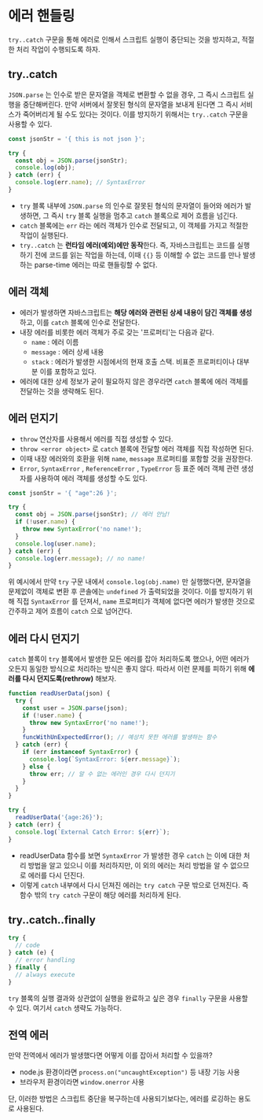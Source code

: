# 에러 핸들링

`try..catch` 구문을 통해 에러로 인해서 스크립트 실행이 중단되는 것을 방지하고, 적절한 처리 작업이 수행되도록 하자.

## try..catch

`JSON.parse` 는 인수로 받은 문자열을 객체로 변환할 수 없을 경우, 그 즉시 스크립트 실행을 중단해버린다. 만약 서버에서 잘못된 형식의 문자열을 보내게 된다면 그 즉시 서비스가 죽어버리게 될 수도 있다는 것이다. 이를 방지하기 위해서는 `try..catch` 구문을 사용할 수 있다.

```js
const jsonStr = '{ this is not json }';

try {
  const obj = JSON.parse(jsonStr);
  console.log(obj);
} catch (err) {
  console.log(err.name); // SyntaxError
}
```

- `try` 블록 내부에 `JSON.parse` 의 인수로 잘못된 형식의 문자열이 들어와 에러가 발생하면, 그 즉시 `try` 블록 실행을 멈추고 `catch` 블록으로 제어 흐름을 넘긴다.
- `catch` 블록에는 `err` 라는 에러 객체가 인수로 전달되고, 이 객체를 가지고 적절한 작업이 실행된다.
- `try..catch` 는 **런타임 에러(예외)에만 동작**한다. 즉, 자바스크립트는 코드를 실행하기 전에 코드를 읽는 작업을 하는데, 이때 `{{}` 등 이해할 수 없는 코드를 만나 발생하는 parse-time 에러는 따로 핸들링할 수 없다.

## 에러 객체

- 에러가 발생하면 자바스크립트는 **해당 에러와 관련된 상세 내용이 담긴 객체를 생성**하고, 이를 `catch` 블록에 인수로 전달한다.
- 내장 에러를 비롯한 에러 객체가 주로 갖는 '프로퍼티'는 다음과 같다.
  - `name` : 에러 이름
  - `message` : 에러 상세 내용
  - `stack` : 에러가 발생한 시점에서의 현재 호출 스택. 비표준 프로퍼티이나 대부분 이를 포함하고 있다.
- 에러에 대한 상세 정보가 굳이 필요하지 않은 경우라면 `catch` 블록에 에러 객체를 전달하는 것을 생략해도 된다.

## 에러 던지기

- `throw` 연산자를 사용해서 에러를 직접 생성할 수 있다.
- `throw <error object>` 로 `catch` 블록에 전달할 에러 객체를 직접 작성하면 된다.
- 이때 내장 에러와의 호환을 위해 `name`, `message` 프로퍼티를 포함할 것을 권장한다.
- `Error`, `SyntaxError` , `ReferenceError` , `TypeError` 등 표준 에러 객체 관련 생성자를 사용하여 에러 객체를 생성할 수도 있다.

```js
const jsonStr = '{ "age":26 }';

try {
  const obj = JSON.parse(jsonStr); // 에러 안남!
  if (!user.name) {
    throw new SyntaxError('no name!');
  }
  console.log(user.name);
} catch (err) {
  console.log(err.message); // no name!
}
```

위 예시에서 만약 `try` 구문 내에서 `console.log(obj.name)` 만 실행했다면, 문자열을 문제없이 객체로 변환 후 콘솔에는 `undefined` 가 출력되었을 것이다. 이를 방지하기 위해 직접 `SyntaxError` 를 던져서, `name` 프로퍼티가 객체에 없다면 에러가 발생한 것으로 간주하고 제어 흐름이 `catch` 으로 넘어간다.

## 에러 다시 던지기

`catch` 블록이 `try` 블록에서 발생한 모든 에러를 잡아 처리하도록 했으나, 어떤 에러가 오든지 동일한 방식으로 처리하는 방식은 좋지 않다. 따라서 이런 문제를 피하기 위해 **에러를 다시 던지도록(rethrow)** 해보자.

```js
function readUserData(json) {
  try {
    const user = JSON.parse(json);
    if (!user.name) {
      throw new SyntaxError('no name!');
    }
    funcWithUnExpectedError(); // 예상치 못한 에러를 발생하는 함수
  } catch (err) {
    if (err instanceof SyntaxError) {
      console.log(`SyntaxError: ${err.message}`);
    } else {
      throw err; // 알 수 없는 에러인 경우 다시 던지기
    }
  }
}

try {
  readUserData('{age:26}');
} catch (err) {
  console.log(`External Catch Error: ${err}`);
}
```

- readUserData 함수를 보면 `SyntaxError` 가 발생한 경우 `catch` 는 이에 대한 처리 방법을 알고 있으니 이를 처리하지만, 이 외의 에러는 처리 방법을 알 수 없으므로 에러를 다시 던진다.
- 이렇게 `catch` 내부에서 다시 던져진 에러는 `try catch` 구문 밖으로 던져진다. 즉 함수 밖의 `try catch` 구문이 해당 에러를 처리하게 된다.

## try..catch..finally

```js
try {
  // code
} catch (e) {
  // error handling
} finally {
  // always execute
}
```

`try` 블록의 실행 결과와 상관없이 실행을 완료하고 싶은 경우 `finally` 구문을 사용할 수 있다. 여기서 `catch` 생략도 가능하다.

## 전역 에러

만약 전역에서 에러가 발생했다면 어떻게 이를 잡아서 처리할 수 있을까?

- node.js 환경이라면 `process.on("uncaughtException")` 등 내장 기능 사용
- 브라우저 환경이라면 `window.onerror` 사용

단, 이러한 방법은 스크립트 중단을 복구하는데 사용되기보다는, 에러를 로깅하는 용도로 사용된다.
